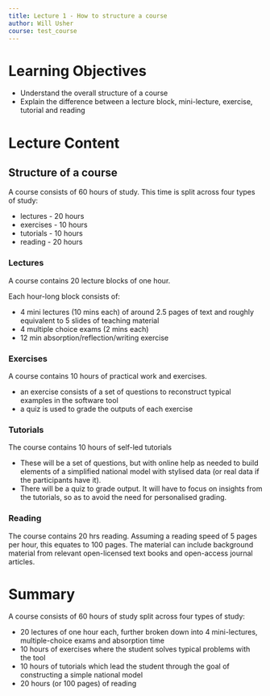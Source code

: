 ```yaml
---
title: Lecture 1 - How to structure a course
author: Will Usher
course: test_course
---
```


# Learning Objectives

- Understand the overall structure of a course
- Explain the difference between a lecture block, mini-lecture, exercise, tutorial and reading

# Lecture Content

## Structure of a course

A course consists of 60 hours of study.
This time is split across four types of study:
- lectures - 20 hours
- exercises - 10 hours
- tutorials - 10 hours
- reading - 20 hours

### Lectures

A course contains 20 lecture blocks of one hour.

Each hour-long block consists of:
- 4 mini lectures (10 mins each) of around 2.5 pages of text and roughly equivalent to 5 slides of teaching material
- 4 multiple choice exams (2 mins each)
- 12 min absorption/reflection/writing exercise

### Exercises

A course contains 10 hours of practical work and exercises.

- an exercise consists of a set of questions to reconstruct typical examples in the software tool
- a quiz is used to grade the outputs of each exercise

### Tutorials

The course contains 10 hours of self-led tutorials

  - These will be a set of questions, but with online help as needed to build elements of a simplified national model with stylised data (or real data if the participants have it).
  - There will be a quiz to grade output. It will have to focus on insights from the tutorials, so as to avoid the need for personalised grading.

### Reading

The course contains 20 hrs reading.
Assuming a reading speed of 5 pages per hour, this equates to 100 pages.
The material can include background material from relevant open-licensed text books and open-access journal articles.

# Summary

A course consists of 60 hours of study split across four types of study:
- 20 lectures of one hour each, further broken down into 4 mini-lectures, multiple-choice exams and absorption time
- 10 hours of exercises where the student solves typical problems with the tool
- 10 hours of tutorials which lead the student through the goal of constructing a simple national model
- 20 hours (or 100 pages) of reading
